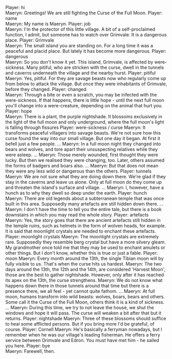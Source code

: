 Player: hi  
Maeryn: Greetings! We are still fighting the Curse of the Full Moon. 
Player: name  
Maeryn: My name is Maeryn. 
Player: job  
Maeryn: I'm the protector of this little village. A bit of a self-proclaimed function, I admit, but someone has to watch over Grimvale. It is a dangerous place. 
Player: Grimvale  
Maeryn: The small island you are standing on. For a long time it was a peaceful and placid place. But lately it has become more dangerous. 
Player: dangerous  
Maeryn: So you don't know it yet. This island, Grimvale, is affected by were-sickness. Many pitiful, who are stricken with the curse, dwell in the tunnels and caverns underneath the village and the nearby hurst. 
Player: pitiful  
Maeryn: Yes, pitiful. For they are savage beasts now who regularly come up from below to attack the village. But once they were inhabitants of Grimvale, before they changed. 
Player: changed  
Maeryn: Through a bite or even a scratch, you may be infected with the were-sickness. If that happens, there is little hope - until the next full moon you'll change into a were-creature, depending on the animal that hurt you. 
Player: hope  
Maeryn: There is a plant, the purple nightshade. It blossoms exclusively in the light of the full moon and only underground, where the full moon's light is falling through fissures 
Player: were-sickness  / curse 
Maeryn: It transforms peaceful villagers into savage beasts. We're not sure how this curse found the way into our small village. But one day it began. At first it befell just a few people. ... 
Maeryn: In a full moon night they changed into bears and wolves, and tore apart their unsuspecting relatives while they were asleep. ... 
Maeryn: Those merely wounded, first thought they were lucky. But then we realised they were changing, too. Later, others assumed the forms of badgers and boars also. ... 
Maeryn: But that does not mean they were any less wild or dangerous than the others. 
Player: tunnels  
Maeryn: We are not sure what they are doing down there. We're glad if they stay in the caverns and leave us alone. Only at full moon do they come up and threaten the island's surface and village. ... 
Maeryn: I, however, have a hunch as to why they dwell so deep under the earth. 
Player: hunch  
Maeryn: There are old legends about a subterranean temple that was once built in this area. Supposedly many artefacts are still hidden down there. ... 
Maeryn: I don't have the time to tell you the entire tale, but there is a book downstairs in which you may read the whole story. 
Player: artefacts  
Maeryn: Yes, the story goes that there are ancient artefacts still hidden in the temple ruins, such as helmets in the form of wolven heads, for example. It is said that moonlight crystals are needed to enchant these artefacts. 
Player: moonlight crystals 
Maeryn: The moonlight crystals are extremely rare. Supposedly they resemble berg crystal but have a more silvery gleam. My grandmother once told me that they may be used to enchant amulets or other things. But I don't know, whether this is true or just a fable. 
Player: moon 
Maeryn: Every month around the 13th, the single Tibian moon will by fully visible to us. That's when the curse hits us hardest. 
Maeryn: The two days around the 13th, the 12th and the 14th, are considered 'Harvest Moon', those are the best to gather nightshade. However, only after it has reached its apex on the 13th, the curse strengthens. 
Maeryn: We do not know what happens down there in those tunnels around that time but there is a presence there, we all feel - yet cannot quite fathom. ... 
Maeryn: At full moon, humans transform into wild beasts: wolves, boars, bears and others. Some call it the Curse of the Full Moon, others think it is a kind of sickness. ... 
Maeryn: During this time, we try to not leave the house, we shut the windows and hope it will pass. The curse will weaken a bit after that but it returns. 
Player: nightshade 
Maeryn: Three of these blossoms should suffice to heal some afflicted persons. But if you bring more I'd be grateful, of course. 
Player: Cornell 
Maeryn: He's basically a ferryman nowadays, but I remember when he was our village's leading fisherman. He offers a ferry service between Grimvale and Edron. You must have met him - he sailed you here. 
Player: bye  
Maeryn: Farewell, then.